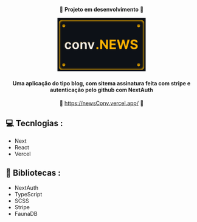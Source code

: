 


<div align='center'>

   :construction: **Projeto em desenvolvimento** :construction:

   <img height='140px' src='./public/readmeLogo.svg' alt='logo para github'/>
      
   #### Uma aplicação do tipo blog, com sitema assinatura feita com stripe e autenticação pelo github com NextAuth ####

   :link: <https://newsConv.vercel.app/> :link:
</div>

## :computer: Tecnlogias :

- Next
- React
- Vercel

## :rocket: Bibliotecas :

- NextAuth
- TypeScript
- SCSS
- Stripe
- FaunaDB
